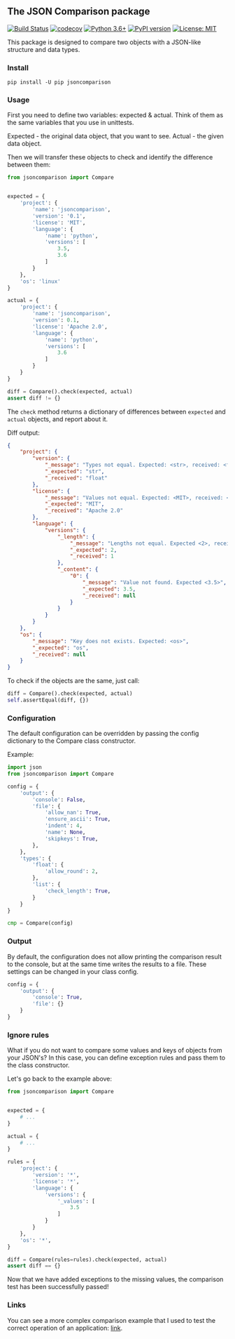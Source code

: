 ## The JSON Comparison package

[![Build Status](https://travis-ci.com/rugleb/JsonCompare.svg?branch=master)](https://travis-ci.com/rugleb/JsonCompare)
[![codecov](https://codecov.io/gh/rugleb/JsonCompare/branch/master/graph/badge.svg)](https://codecov.io/gh/rugleb/JsonCompare)
[![Python 3.6+](https://img.shields.io/badge/python-3.6+-green.svg)](https://www.python.org/downloads/release/python-360/)
[![PyPI version](https://badge.fury.io/py/jsoncomparison.svg)](https://badge.fury.io/py/jsoncomparison)
[![License: MIT](https://img.shields.io/badge/License-MIT-yellow.svg)](https://opensource.org/licenses/MIT)

This package is designed to compare two objects with a JSON-like structure and data types.

### Install

```
pip install -U pip jsoncomparison
```

### Usage

First you need to define two variables: expected & actual.
Think of them as the same variables that you use in unittests.

Expected - the original data object, that you want to see.
Actual - the given data object.

Then we will transfer these objects to check and identify the difference between them:

```python
from jsoncomparison import Compare


expected = {
    'project': {
        'name': 'jsoncomparison',
        'version': '0.1',
        'license': 'MIT',
        'language': {
            'name': 'python',
            'versions': [
                3.5,
                3.6
            ]
        }
    },
    'os': 'linux'
}

actual = {
    'project': {
        'name': 'jsoncomparison',
        'version': 0.1,
        'license': 'Apache 2.0',
        'language': {
            'name': 'python',
            'versions': [
                3.6
            ]
        }
    }
}

diff = Compare().check(expected, actual)
assert diff != {}
```

The `check` method returns a dictionary of differences between `expected` and `actual` objects, and report about it.

Diff output:
```json
{
    "project": {
        "version": {
            "_message": "Types not equal. Expected: <str>, received: <float>",
            "_expected": "str",
            "_received": "float"
        },
        "license": {
            "_message": "Values not equal. Expected: <MIT>, received: <Apache 2.0>",
            "_expected": "MIT",
            "_received": "Apache 2.0"
        },
        "language": {
            "versions": {
                "_length": {
                    "_message": "Lengths not equal. Expected <2>, received: <1>",
                    "_expected": 2,
                    "_received": 1
                },
                "_content": {
                    "0": {
                        "_message": "Value not found. Expected <3.5>",
                        "_expected": 3.5,
                        "_received": null
                    }
                }
            }
        }
    },
    "os": {
        "_message": "Key does not exists. Expected: <os>",
        "_expected": "os",
        "_received": null
    }
}
```

To check if the objects are the same, just call:

```python
diff = Compare().check(expected, actual)
self.assertEqual(diff, {})
```

### Configuration

The default configuration can be overridden by passing the config dictionary to the Compare class constructor.

Example:

```python
import json
from jsoncomparison import Compare

config = {
    'output': {
        'console': False,
        'file': {
            'allow_nan': True,
            'ensure_ascii': True,
            'indent': 4,
            'name': None,
            'skipkeys': True,
        },
    },
    'types': {
        'float': {
            'allow_round': 2,
        },
        'list': {
            'check_length': True,
        }
    }
}

cmp = Compare(config)
```

### Output

By default, the configuration does not allow printing the comparison result to the console, but at the same time writes the results to a file.
These settings can be changed in your class config.

```py
config = {
    'output': {
        'console': True,
        'file': {}
    }
}
```

### Ignore rules

What if you do not want to compare some values and keys of objects from your JSON's?
In this case, you can define exception rules and pass them to the class constructor.

Let's go back to the example above:

```python
from jsoncomparison import Compare


expected = {
    # ...
}

actual = {
    # ...
}

rules = {
    'project': {
        'version': '*',
        'license': '*',
        'language': {
            'versions': {
                '_values': [
                    3.5
                ]
            }
        }
    },
    'os': '*',
}

diff = Compare(rules=rules).check(expected, actual)
assert diff == {}
```

Now that we have added exceptions to the missing values,
the comparison test has been successfully passed!

### Links

You can see a more complex comparison example that I used to test the correct operation of an application:
[link](https://github.com/rugleb/jsoncomparison/blob/master/tests/test_compare.py#L84).
